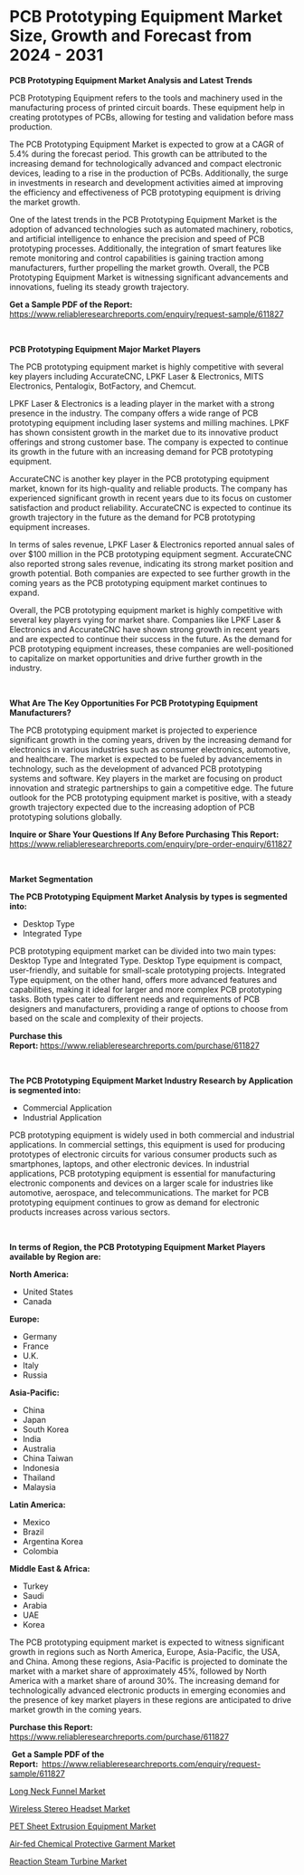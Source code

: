 <p><h1>PCB Prototyping Equipment Market Size, Growth and Forecast from 2024 - 2031</h1></p><p><strong>PCB Prototyping Equipment Market Analysis and Latest Trends</strong></p>
<p><p>PCB Prototyping Equipment refers to the tools and machinery used in the manufacturing process of printed circuit boards. These equipment help in creating prototypes of PCBs, allowing for testing and validation before mass production.</p><p>The PCB Prototyping Equipment Market is expected to grow at a CAGR of 5.4% during the forecast period. This growth can be attributed to the increasing demand for technologically advanced and compact electronic devices, leading to a rise in the production of PCBs. Additionally, the surge in investments in research and development activities aimed at improving the efficiency and effectiveness of PCB prototyping equipment is driving the market growth.</p><p>One of the latest trends in the PCB Prototyping Equipment Market is the adoption of advanced technologies such as automated machinery, robotics, and artificial intelligence to enhance the precision and speed of PCB prototyping processes. Additionally, the integration of smart features like remote monitoring and control capabilities is gaining traction among manufacturers, further propelling the market growth. Overall, the PCB Prototyping Equipment Market is witnessing significant advancements and innovations, fueling its steady growth trajectory.</p></p>
<p><strong>Get a Sample PDF of the Report:&nbsp;</strong> <a href="https://www.reliableresearchreports.com/enquiry/request-sample/611827">https://www.reliableresearchreports.com/enquiry/request-sample/611827</a></p>
<p>&nbsp;</p>
<p><strong>PCB Prototyping Equipment Major Market Players</strong></p>
<p><p>The PCB prototyping equipment market is highly competitive with several key players including AccurateCNC, LPKF Laser & Electronics, MITS Electronics, Pentalogix, BotFactory, and Chemcut. </p><p>LPKF Laser & Electronics is a leading player in the market with a strong presence in the industry. The company offers a wide range of PCB prototyping equipment including laser systems and milling machines. LPKF has shown consistent growth in the market due to its innovative product offerings and strong customer base. The company is expected to continue its growth in the future with an increasing demand for PCB prototyping equipment.</p><p>AccurateCNC is another key player in the PCB prototyping equipment market, known for its high-quality and reliable products. The company has experienced significant growth in recent years due to its focus on customer satisfaction and product reliability. AccurateCNC is expected to continue its growth trajectory in the future as the demand for PCB prototyping equipment increases.</p><p>In terms of sales revenue, LPKF Laser & Electronics reported annual sales of over $100 million in the PCB prototyping equipment segment. AccurateCNC also reported strong sales revenue, indicating its strong market position and growth potential. Both companies are expected to see further growth in the coming years as the PCB prototyping equipment market continues to expand.</p><p>Overall, the PCB prototyping equipment market is highly competitive with several key players vying for market share. Companies like LPKF Laser & Electronics and AccurateCNC have shown strong growth in recent years and are expected to continue their success in the future. As the demand for PCB prototyping equipment increases, these companies are well-positioned to capitalize on market opportunities and drive further growth in the industry.</p></p>
<p>&nbsp;</p>
<p><strong>What Are The Key Opportunities For PCB Prototyping Equipment Manufacturers?</strong></p>
<p><p>The PCB prototyping equipment market is projected to experience significant growth in the coming years, driven by the increasing demand for electronics in various industries such as consumer electronics, automotive, and healthcare. The market is expected to be fueled by advancements in technology, such as the development of advanced PCB prototyping systems and software. Key players in the market are focusing on product innovation and strategic partnerships to gain a competitive edge. The future outlook for the PCB prototyping equipment market is positive, with a steady growth trajectory expected due to the increasing adoption of PCB prototyping solutions globally.</p></p>
<p><strong>Inquire or Share Your Questions If Any Before Purchasing This Report:</strong> <a href="https://www.reliableresearchreports.com/enquiry/pre-order-enquiry/611827">https://www.reliableresearchreports.com/enquiry/pre-order-enquiry/611827</a></p>
<p>&nbsp;</p>
<p><strong>Market Segmentation</strong></p>
<p><strong>The PCB Prototyping Equipment Market Analysis by types is segmented into:</strong></p>
<p><ul><li>Desktop Type</li><li>Integrated Type</li></ul></p>
<p><p>PCB prototyping equipment market can be divided into two main types: Desktop Type and Integrated Type. Desktop Type equipment is compact, user-friendly, and suitable for small-scale prototyping projects. Integrated Type equipment, on the other hand, offers more advanced features and capabilities, making it ideal for larger and more complex PCB prototyping tasks. Both types cater to different needs and requirements of PCB designers and manufacturers, providing a range of options to choose from based on the scale and complexity of their projects.</p></p>
<p><strong>Purchase this Report:&nbsp;</strong><a href="https://www.reliableresearchreports.com/purchase/611827">https://www.reliableresearchreports.com/purchase/611827</a></p>
<p>&nbsp;</p>
<p><strong>The PCB Prototyping Equipment Market Industry Research by Application is segmented into:</strong></p>
<p><ul><li>Commercial Application</li><li>Industrial Application</li></ul></p>
<p><p>PCB prototyping equipment is widely used in both commercial and industrial applications. In commercial settings, this equipment is used for producing prototypes of electronic circuits for various consumer products such as smartphones, laptops, and other electronic devices. In industrial applications, PCB prototyping equipment is essential for manufacturing electronic components and devices on a larger scale for industries like automotive, aerospace, and telecommunications. The market for PCB prototyping equipment continues to grow as demand for electronic products increases across various sectors.</p></p>
<p>&nbsp;</p>
<p><strong>In terms of Region, the PCB Prototyping Equipment Market Players available by Region are:</strong></p>
<p>
    <p> <strong> North America: </strong>
        <ul>
            <li>United States</li>
            <li>Canada</li>
        </ul>
        </p> 
    <p> <strong> Europe: </strong>
        <ul>
            <li>Germany</li>
            <li>France</li>
            <li>U.K.</li>
            <li>Italy</li>
            <li>Russia</li>
        </ul>
        </p> 
    <p> <strong> Asia-Pacific: </strong>
        <ul>
            <li>China</li>
            <li>Japan</li>
            <li>South Korea</li>
            <li>India</li>
            <li>Australia</li>
            <li>China Taiwan</li>
            <li>Indonesia</li>
            <li>Thailand</li>
            <li>Malaysia</li>
        </ul>
        </p> 
    <p> <strong> Latin America: </strong>
        <ul>
            <li>Mexico</li>
            <li>Brazil</li>
            <li>Argentina Korea</li>
            <li>Colombia</li>
        </ul>
        </p> 
    <p> <strong> Middle East & Africa: </strong>
        <ul>
            <li>Turkey</li>
            <li>Saudi</li>
            <li>Arabia</li>
            <li>UAE</li>
            <li>Korea</li>
        </ul>
    </p>
    </p>
<p><p>The PCB prototyping equipment market is expected to witness significant growth in regions such as North America, Europe, Asia-Pacific, the USA, and China. Among these regions, Asia-Pacific is projected to dominate the market with a market share of approximately 45%, followed by North America with a market share of around 30%. The increasing demand for technologically advanced electronic products in emerging economies and the presence of key market players in these regions are anticipated to drive market growth in the coming years.</p></p>
<p><strong>Purchase this Report: </strong><a href="https://www.reliableresearchreports.com/purchase/611827">https://www.reliableresearchreports.com/purchase/611827</a></p>
<p>&nbsp;<strong>Get a Sample PDF of the Report:&nbsp;&nbsp;</strong><a href="https://www.reliableresearchreports.com/enquiry/request-sample/611827">https://www.reliableresearchreports.com/enquiry/request-sample/611827</a></p>
<p><strong></strong></p>
<p><p><a href="https://medium.com/@josepayne1985/long-neck-funnel-market-trends-and-market-analysis-forecasted-for-period-2024-2031-90e40a8fd447">Long Neck Funnel Market</a></p><p><a href="https://medium.com/@josepayne1985/wireless-stereo-headset-market-comprehensive-assessment-by-type-application-and-geography-b63d8330f654">Wireless Stereo Headset Market</a></p><p><a href="https://github.com/mancsybtousav/Market-Research-Report-List-1/blob/main/pet-sheet-extrusion-equipment-market.md">PET Sheet Extrusion Equipment Market</a></p><p><a href="https://github.com/josesg55/Market-Research-Report-List-1/blob/main/air-fed-chemical-protective-garment-market.md">Air-fed Chemical Protective Garment Market</a></p><p><a href="https://medium.com/@josepayne1985/analyzing-reaction-steam-turbine-market-global-industry-perspective-and-forecast-2024-to-2031-45af6b28cb3a">Reaction Steam Turbine Market</a></p></p>